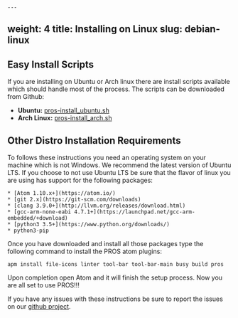     ---
weight: 4
title: Installing on Linux
slug: debian-linux
---

## Easy Install Scripts
If you are installing on Ubuntu or Arch linux there are install scripts available which should handle most of the process. The scripts can be downloaded from Github:   

  * **Ubuntu:** [pros-install_ubuntu.sh](https://github.com/purduesigbots/pros/releases/download/2.11.0/pros-install_arch.sh)
  * **Arch Linux:** [pros-install_arch.sh](https://github.com/purduesigbots/pros/releases/download/2.11.0/pros-install_arch.sh)

## Other Distro Installation Requirements
To follows these instructions you need an operating system on your machine which is not Windows. We recommend the latest version of Ubuntu LTS. If you choose to not use Ubuntu LTS be sure that the flavor of linux you are using has support for the following packages:

    * [Atom 1.10.x+](https://atom.io/)
    * [git 2.x](https://git-scm.com/downloads)
    * [clang 3.9.0+](http://llvm.org/releases/download.html)
    * [gcc-arm-none-eabi 4.7.1+](https://launchpad.net/gcc-arm-embedded/+download)
    * [python3 3.5+](https://www.python.org/downloads/)
    * python3-pip

Once you have downloaded and install all those packages type the following command to install the PROS atom plugins:
```
apm install file-icons linter tool-bar tool-bar-main busy build pros
```

Upon completion open Atom and it will finish the setup process. Now you are all set to use PROS!!!

If you have any issues with these instructions be sure to report the issues on our [github project](https://github.com/purduesigbots/pros-atom).

